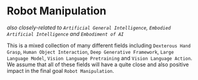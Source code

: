 # Robot Manipulation
*also closely-related to `Artificial General Intelligence`, `Embodied Artificial Intelligence` and `Embodiment of AI`*

This is a mixed collection of many different fields including `Dexterous Hand Grasp`, `Human Object Interaction`, `Deep Generative Framework`,  `Large Language Model`, `Vision Language Pretraining` and `Vision Language Action`. We assume that all of these fields will have a quite close and also positive impact in the final goal `Robot Manipulation`.



